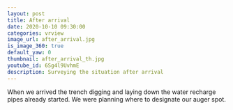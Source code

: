 ```yaml
---
layout: post
title: After arrival
date: 2020-10-10 09:30:00
categories: vrview
image_url: after_arrival.jpg
is_image_360: true
default_yaw: 0
thumbnail: after_arrival_th.jpg
youtube_id: 6Sg4l9UvhmE
description: Surveying the situation after arrival
---
```

When we arrived the trench digging and laying down the water recharge pipes already started. We were planning where to designate our auger spot.
